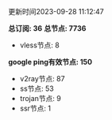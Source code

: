 更新时间2023-09-28 11:12:47

**总订阅: 36**
**总节点: 7736**
- vless节点: 8

**google ping有效节点: 150**
- v2ray节点: 87
- ss节点: 53
- trojan节点: 9
- ssr节点: 1
